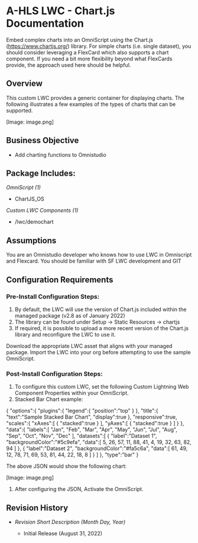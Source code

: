 <h1>A-HLS LWC - Chart.js Documentation</h1>

Embed complex charts into an OmniScript using the Chart.js (https://www.chartjs.org/) library. For simple charts (i.e. single dataset), you should consider leveraging a FlexCard which also supports a chart component. If you need a bit more flexibility beyond what FlexCards provide, the approach used here should be helpful.

<h2>Overview</h2>

This custom LWC provides a generic container for displaying charts. The following illustrates a few examples of the types of charts that can be supported.

[Image: image.png]
<h2>Business Objective</h2>

* Add charting functions to Omnistudio 


<h2>Package Includes:</h2>

*OmniScript (1)*

* ChartJS_OS

*Custom LWC Components (1)*

* /lwc/demochart



<h2>Assumptions</h2>

You are an Omnistudio developer who knows how to use LWC in Omniscript and Flexcard. You should be familiar with SF LWC development and GIT

<h2>Configuration Requirements</h2>

<h3>Pre-Install Configuration Steps:</h3>

1. By default, the LWC will use the version of Chart.js included within the managed package (v2.8 as of January 2022)
2. The library can be found under Setup → Static Resources → chartjs
3. If required, it is possible to upload a more recent version of the Chart.js library and reconfigure the LWC to use it.

Download the appropriate LWC asset that aligns with your managed package. Import the LWC into your org before attempting to use the sample OmniScript.

<h3>Post-Install Configuration Steps:</h3>

1. To configure this custom LWC, set the following Custom Lightning Web Component Properties within your OmniScript.
2. Stacked Bar Chart example:

{
   "options":{
      "plugins":{
         "legend":{
            "position":"top"
         }
      },
      "title":{
         "text":"Sample Stacked Bar Chart",
         "display":true
      },
      "responsive":true,
      "scales":{
         "xAxes":[
            {
               "stacked":true
            }
         ],
         "yAxes":[
            {
               "stacked":true
            }
         ]
      }
   },
   "data":{
      "labels":[
         "Jan",
         "Feb",
         "Mar",
         "Apr",
         "May",
         "Jun",
         "Jul",
         "Aug",
         "Sep",
         "Oct",
         "Nov",
         "Dec"
      ],
      "datasets":[
         {
            "label":"Dataset 1",
            "backgroundColor":"#5c9efa",
            "data":[
               5,
               26,
               57,
               11,
               88,
               41,
               4,
               19,
               32,
               63,
               82,
               94
            ]
         },
         {
            "label":"Dataset 2",
            "backgroundColor":"#fa5c6a",
            "data":[
               61,
               49,
               12,
               78,
               71,
               69,
               53,
               81,
               44,
               22,
               18,
               8
            ]
         }
      ]
   },
   "type":"bar"
}


The above JSON would show the following chart:

[Image: image.png]
1. After configuring the JSON, Activate the OmniScript.


<h2>Revision History</h2>

* *Revision Short Description (Month Day, Year)*

    * Initial Release (August 31, 2022)


